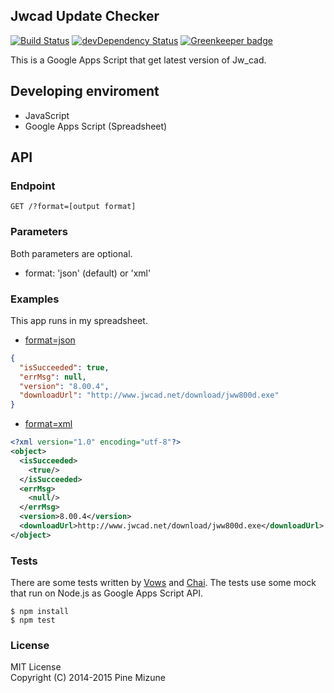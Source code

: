 Jwcad Update Checker
--------------------
[![Build Status](https://travis-ci.org/pine613/JwcadUpdateChecker.svg?branch=master)](https://travis-ci.org/pine613/JwcadUpdateChecker)
[![devDependency Status](https://david-dm.org/pine613/JwcadUpdateChecker/dev-status.svg)](https://david-dm.org/pine613/JwcadUpdateChecker#info=devDependencies) [![Greenkeeper badge](https://badges.greenkeeper.io/pine/JwcadUpdateChecker.svg)](https://greenkeeper.io/)

This is a Google Apps Script that get latest version of Jw_cad.

## Developing enviroment

- JavaScript
- Google Apps Script (Spreadsheet)

## API
### Endpoint

```
GET /?format=[output format]
```

### Parameters
Both parameters are optional.

- format: 'json' (default) or 'xml'

### Examples
This app runs in my spreadsheet.

- [format=json](https://script.google.com/macros/s/AKfycbza40t2BHjMOlYxI-Uq29o-_TE08WXLlWeKwVCmIcZdSwAs3txF/exec?format=json)
```json
{
  "isSucceeded": true,
  "errMsg": null,
  "version": "8.00.4",
  "downloadUrl": "http://www.jwcad.net/download/jww800d.exe"
}
```
- [format=xml](https://script.google.com/macros/s/AKfycbza40t2BHjMOlYxI-Uq29o-_TE08WXLlWeKwVCmIcZdSwAs3txF/exec?format=xml)
```xml
<?xml version="1.0" encoding="utf-8"?>
<object>
  <isSucceeded>
    <true/>
  </isSucceeded>
  <errMsg>
    <null/>
  </errMsg>
  <version>8.00.4</version>
  <downloadUrl>http://www.jwcad.net/download/jww800d.exe</downloadUrl>
</object>
```

### Tests
There are some tests written by [Vows](http://vowsjs.org/) and [Chai](http://vowsjs.org/). The tests use some mock that run on Node.js as Google Apps Script API.

```
$ npm install
$ npm test
```

### License
MIT License<br />
Copyright (C) 2014-2015 Pine Mizune